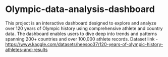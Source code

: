 # Olympic-data-analysis-dashboard
This project is an interactive dashboard designed to explore and analyze over 120 years of Olympic history using comprehensive athlete and country data. The dashboard enables users to dive deep into trends and patterns spanning 200+ countries and over 100,000 athlete records.
Dataset link - https://www.kaggle.com/datasets/heesoo37/120-years-of-olympic-history-athletes-and-results
